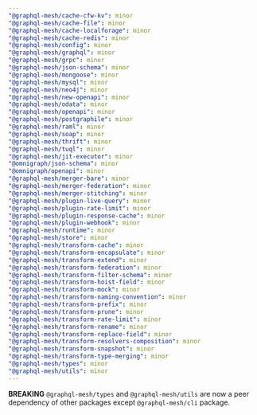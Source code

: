 ```yaml
---
"@graphql-mesh/cache-cfw-kv": minor
"@graphql-mesh/cache-file": minor
"@graphql-mesh/cache-localforage": minor
"@graphql-mesh/cache-redis": minor
"@graphql-mesh/config": minor
"@graphql-mesh/graphql": minor
"@graphql-mesh/grpc": minor
"@graphql-mesh/json-schema": minor
"@graphql-mesh/mongoose": minor
"@graphql-mesh/mysql": minor
"@graphql-mesh/neo4j": minor
"@graphql-mesh/new-openapi": minor
"@graphql-mesh/odata": minor
"@graphql-mesh/openapi": minor
"@graphql-mesh/postgraphile": minor
"@graphql-mesh/raml": minor
"@graphql-mesh/soap": minor
"@graphql-mesh/thrift": minor
"@graphql-mesh/tuql": minor
"@graphql-mesh/jit-executor": minor
"@omnigraph/json-schema": minor
"@omnigraph/openapi": minor
"@graphql-mesh/merger-bare": minor
"@graphql-mesh/merger-federation": minor
"@graphql-mesh/merger-stitching": minor
"@graphql-mesh/plugin-live-query": minor
"@graphql-mesh/plugin-rate-limit": minor
"@graphql-mesh/plugin-response-cache": minor
"@graphql-mesh/plugin-webhook": minor
"@graphql-mesh/runtime": minor
"@graphql-mesh/store": minor
"@graphql-mesh/transform-cache": minor
"@graphql-mesh/transform-encapsulate": minor
"@graphql-mesh/transform-extend": minor
"@graphql-mesh/transform-federation": minor
"@graphql-mesh/transform-filter-schema": minor
"@graphql-mesh/transform-hoist-field": minor
"@graphql-mesh/transform-mock": minor
"@graphql-mesh/transform-naming-convention": minor
"@graphql-mesh/transform-prefix": minor
"@graphql-mesh/transform-prune": minor
"@graphql-mesh/transform-rate-limit": minor
"@graphql-mesh/transform-rename": minor
"@graphql-mesh/transform-replace-field": minor
"@graphql-mesh/transform-resolvers-composition": minor
"@graphql-mesh/transform-snapshot": minor
"@graphql-mesh/transform-type-merging": minor
"@graphql-mesh/types": minor
"@graphql-mesh/utils": minor
---
```


**BREAKING**
`@graphql-mesh/types` and `@graphql-mesh/utils` are now a peer dependency of other packages except `@graphql-mesh/cli` package.
